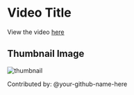 # Video Title

View the video [here](https://www.youtube.com/watch?v=video-id-here)

## Thumbnail Image

![thumbnail](http://i.imgur.com/file-name.png)

Contributed by: @your-github-name-here
